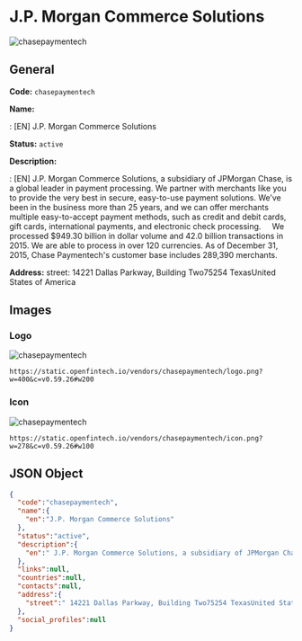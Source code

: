 
# J.P. Morgan Commerce Solutions 
![chasepaymentech](https://static.openfintech.io/vendors/chasepaymentech/logo.png?w=400&c=v0.59.26#w200)  

## General 
 
**Code:** `chasepaymentech` 
 
**Name:** 
 
:	[EN] J.P. Morgan Commerce Solutions 
 
**Status:** `active` 
 
**Description:** 
 
: [EN]  J.P. Morgan Commerce Solutions, a subsidiary of JPMorgan Chase, is a global leader in payment processing. We partner with merchants like you to provide the very best in secure, easy-to-use payment solutions. We’ve been in the business more than 25 years, and we can offer merchants multiple easy-to-accept payment methods, such as credit and debit cards, gift cards, international payments, and electronic check processing.     We processed $949.30 billion in dollar volume and 42.0 billion transactions in 2015. We are able to process in over 120 currencies. As of December 31, 2015, Chase Paymentech's customer base includes 289,390 merchants.  
 
**Address:** 
street:  14221 Dallas Parkway, Building Two75254 TexasUnited States of America  

## Images 

### Logo 
 
![chasepaymentech](https://static.openfintech.io/vendors/chasepaymentech/logo.png?w=400&c=v0.59.26#w200)  

```
https://static.openfintech.io/vendors/chasepaymentech/logo.png?w=400&c=v0.59.26#w200
```  

### Icon 
 
![chasepaymentech](https://static.openfintech.io/vendors/chasepaymentech/icon.png?w=278&c=v0.59.26#w100)  

```
https://static.openfintech.io/vendors/chasepaymentech/icon.png?w=278&c=v0.59.26#w100
```  

## JSON Object 

```json
{
  "code":"chasepaymentech",
  "name":{
    "en":"J.P. Morgan Commerce Solutions"
  },
  "status":"active",
  "description":{
    "en":" J.P. Morgan Commerce Solutions, a subsidiary of JPMorgan Chase, is a global leader in payment processing. We partner with merchants like you to provide the very best in secure, easy-to-use payment solutions. We\u2019ve been in the business more than 25 years, and we can offer merchants multiple easy-to-accept payment methods, such as credit and debit cards, gift cards, international payments, and electronic check processing.\u00a0\u00a0 \u00a0 We processed $949.30 billion in dollar volume and 42.0 billion transactions in 2015. We are able to process in over 120 currencies. As of December 31, 2015, Chase Paymentech's customer base includes 289,390 merchants. "
  },
  "links":null,
  "countries":null,
  "contacts":null,
  "address":{
    "street":" 14221 Dallas Parkway, Building Two75254 TexasUnited States of America "
  },
  "social_profiles":null
}
```  
